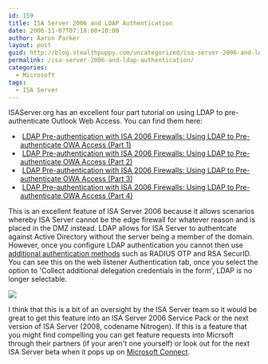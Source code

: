 ```yaml
---
id: 159
title: ISA Server 2006 and LDAP Authentication
date: 2006-11-07T07:18:00+10:00
author: Aaron Parker
layout: post
guid: http://blog.stealthpuppy.com/uncategorized/isa-server-2006-and-ldap-authentication
permalink: /isa-server-2006-and-ldap-authentication/
categories:
  - Microsoft
tags:
  - ISA Server
---
```

ISAServer.org has an excellent four part tutorial on using LDAP to pre-authenticate Outlook Web Access. You can find them here:

  *  [LDAP Pre-authentication with ISA 2006 Firewalls: Using LDAP to Pre-authenticate OWA Access (Part 1)](http://www.isaserver.org/tutorials/LDAP-Pre-authentication-ISA-2006-Firewalls-Part1.html)
  *  [LDAP Pre-authentication with ISA 2006 Firewalls: Using LDAP to Pre-authenticate OWA Access (Part 2)](http://www.isaserver.org/tutorials/LDAP-Pre-authentication-ISA-2006-Firewalls-Part2.html)
  *  [LDAP Pre-authentication with ISA 2006 Firewalls: Using LDAP to Pre-authenticate OWA Access (Part 3)](http://www.isaserver.org/tutorials/LDAP-Pre-authentication-ISA-2006-Firewalls-Part3.html)
  *  [LDAP Pre-authentication with ISA 2006 Firewalls: Using LDAP to Pre-authenticate OWA Access (Part 4)](http://www.isaserver.org/tutorials/LDAP-Pre-authentication-ISA-2006-Firewalls-Part4.html)

This is an excellent feature of ISA Server 2006 because it allows scenarios whereby ISA Server cannot be the edge firewall for whatever reason and is placed in the DMZ instead. LDAP allows for ISA Server to authentcate against Active Directory without the server being a member of the domain. However, once you configure LDAP authentication you cannot then use [additional authentication methods](http://www.trustedaccess.info/blogs/microsoft/archive/2006/09/29/Strengthening-OWA-Authentication-with-ISA-2006-and-RSA-SecurID-.aspx) such as RADIUS OTP and RSA SecurID. You can see this on the web listener Authentication tab, once you select the option to 'Collect additional delegation credentials in the form', LDAP is no longer selectable.

<a target="_blank" href="http://www.trustedaccess.info/photos/images/images/176/original.aspx"><img border="0" src="{{site.baseurl}}/media/2006/11/1000.14.176.WebListener.png" /></a>

I think that this is a bit of an oversight by the ISA Server team so it would be great to get this feature into an ISA Server 2006 Service Pack or the next version of ISA Server (2008, codename Nitrogen). If this is a feature that you might find compelling you can get feature requests into Micrsoft through their partners (if your aren't one yourself) or look out for the next ISA Server beta when it pops up on [Microsoft Connect](http://connect.microsoft.com/).